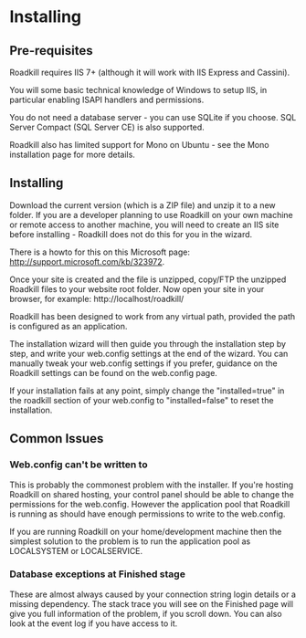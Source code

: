 # Installing

## Pre-requisites
Roadkill requires IIS 7+ (although it will work with IIS Express and Cassini).

You will some basic technical knowledge of Windows to setup IIS, in particular enabling ISAPI handlers and permissions.

You do not need a database server - you can use SQLite if you choose. SQL Server Compact (SQL Server CE) is also supported.

Roadkill also has limited support for Mono on Ubuntu - see the Mono installation page for more details.

## Installing
Download the current version (which is a ZIP file) and unzip it to a new folder. If you are a developer planning to use Roadkill on your own machine or remote access to another machine, you will need to create an IIS site before installing - Roadkill does not do this for you in the wizard.

There is a howto for this on this Microsoft page: http://support.microsoft.com/kb/323972.

Once your site is created and the file is unzipped, copy/FTP the unzipped Roadkill files to your website root folder. Now open your site in your browser, for example: http://localhost/roadkill/

Roadkill has been designed to work from any virtual path, provided the path is configured as an application.

The installation wizard will then guide you through the installation step by step, and write your web.config settings at the end of the wizard. You can manually tweak your web.config settings if you prefer, guidance on the Roadkill settings can be found on the web.config page.

If your installation fails at any point, simply change the "installed=true" in the roadkill section of your web.config to "installed=false" to reset the installation.

## Common Issues

### Web.config can't be written to
This is probably the commonest problem with the installer. If you're hosting Roadkill on shared hosting, your control panel should be able to change the permissions for the web.config. However the application pool that Roadkill is running as should have enough permissions to write to the web.config.

If you are running Roadkill on your home/development machine then the simplest solution to the problem is to run the application pool as LOCALSYSTEM or LOCALSERVICE.

### Database exceptions at Finished stage
These are almost always caused by your connection string login details or a missing dependency. The stack trace you will see on the Finished page will give you full information of the problem, if you scroll down. You can also look at the event log if you have access to it.